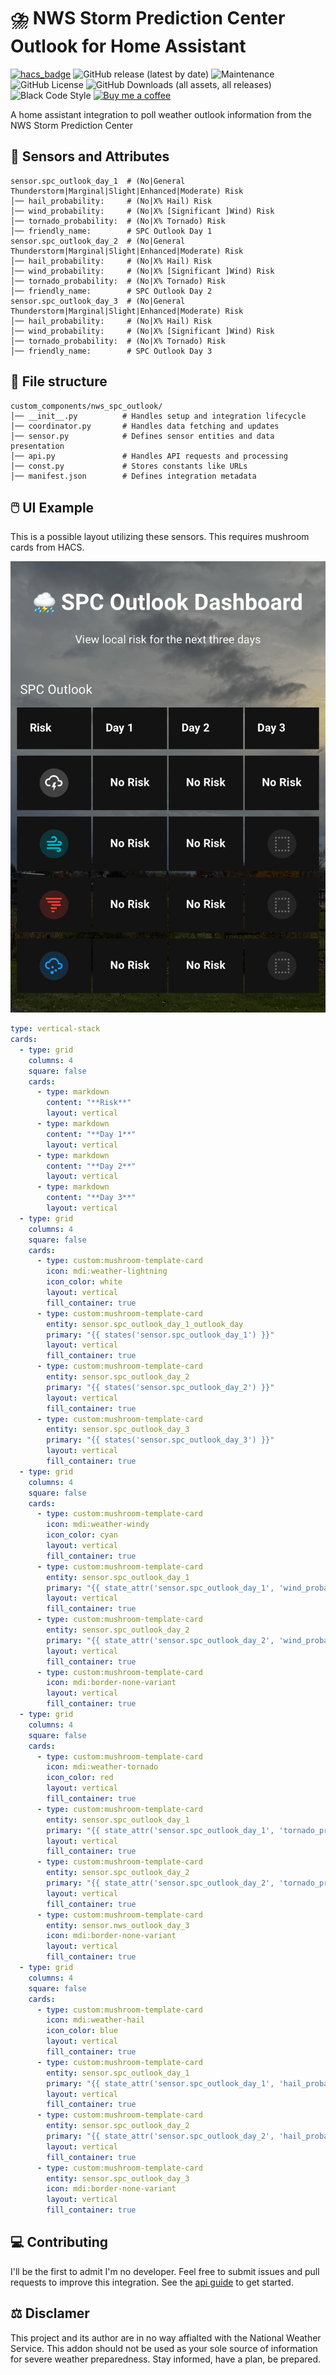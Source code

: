 # ⛈️ NWS Storm Prediction Center Outlook for Home Assistant
[![hacs_badge](https://img.shields.io/badge/HACS-Default-41BDF5.svg?style=for-the-badge)](https://github.com/hacs/integration)
![GitHub release (latest by date)](https://img.shields.io/github/v/release/sedward5/nws_spc_outlook?style=for-the-badge)
![Maintenance](https://img.shields.io/maintenance/yes/2025?style=for-the-badge)
![GitHub License](https://img.shields.io/github/license/sedward5/nws_spc_outlook?style=for-the-badge)
![GitHub Downloads (all assets, all releases)](https://img.shields.io/github/downloads/sedward5/nws_spc_outlook/total?style=for-the-badge)
![Black Code Style](https://img.shields.io/badge/code%20style-black-000000.svg?style=for-the-badge)
[![Buy me a coffee](https://img.shields.io/badge/buy_me_a_coffee-FFDD00?style=for-the-badge&logo=buy-me-a-coffee&logoColor=black)](https://buymeacoffee.com/sedward5)

A home assistant integration to poll weather outlook information from the NWS Storm Prediction Center

## 🔮 Sensors and Attributes
```
sensor.spc_outlook_day_1  # (No|General Thunderstorm|Marginal|Slight|Enhanced|Moderate) Risk
│── hail_probability:     # (No|X% Hail) Risk
│── wind_probability:     # (No|X% [Significant ]Wind) Risk
│── tornado_probability:  # (No|X% Tornado) Risk
│── friendly_name:        # SPC Outlook Day 1
sensor.spc_outlook_day_2  # (No|General Thunderstorm|Marginal|Slight|Enhanced|Moderate) Risk
│── hail_probability:     # (No|X% Hail) Risk
│── wind_probability:     # (No|X% [Significant ]Wind) Risk
│── tornado_probability:  # (No|X% Tornado) Risk
│── friendly_name:        # SPC Outlook Day 2
sensor.spc_outlook_day_3  # (No|General Thunderstorm|Marginal|Slight|Enhanced|Moderate) Risk
│── hail_probability:     # (No|X% Hail) Risk
│── wind_probability:     # (No|X% [Significant ]Wind) Risk
│── tornado_probability:  # (No|X% Tornado) Risk
│── friendly_name:        # SPC Outlook Day 3
```

## 📁 File structure
```
custom_components/nws_spc_outlook/
│── __init__.py          # Handles setup and integration lifecycle
│── coordinator.py       # Handles data fetching and updates
│── sensor.py            # Defines sensor entities and data presentation
│── api.py               # Handles API requests and processing
│── const.py             # Stores constants like URLs
│── manifest.json        # Defines integration metadata
```

## 🖱️ UI Example

This is a possible layout utilizing these sensors. This requires mushroom cards from HACS. 

![Example Dashboard](spc_dashboard.jpeg)

```yaml
type: vertical-stack
cards:
  - type: grid
    columns: 4
    square: false
    cards:
      - type: markdown
        content: "**Risk**"
        layout: vertical
      - type: markdown
        content: "**Day 1**"
        layout: vertical
      - type: markdown
        content: "**Day 2**"
        layout: vertical
      - type: markdown
        content: "**Day 3**"
        layout: vertical
  - type: grid
    columns: 4
    square: false
    cards:
      - type: custom:mushroom-template-card
        icon: mdi:weather-lightning
        icon_color: white
        layout: vertical
        fill_container: true
      - type: custom:mushroom-template-card
        entity: sensor.spc_outlook_day_1_outlook_day
        primary: "{{ states('sensor.spc_outlook_day_1') }}"
        layout: vertical
        fill_container: true
      - type: custom:mushroom-template-card
        entity: sensor.spc_outlook_day_2
        primary: "{{ states('sensor.spc_outlook_day_2') }}"
        layout: vertical
        fill_container: true
      - type: custom:mushroom-template-card
        entity: sensor.spc_outlook_day_3
        primary: "{{ states('sensor.spc_outlook_day_3') }}"
        layout: vertical
        fill_container: true
  - type: grid
    columns: 4
    square: false
    cards:
      - type: custom:mushroom-template-card
        icon: mdi:weather-windy
        icon_color: cyan
        layout: vertical
        fill_container: true
      - type: custom:mushroom-template-card
        entity: sensor.spc_outlook_day_1
        primary: "{{ state_attr('sensor.spc_outlook_day_1', 'wind_probability') }}"
        layout: vertical
        fill_container: true
      - type: custom:mushroom-template-card
        entity: sensor.spc_outlook_day_2
        primary: "{{ state_attr('sensor.spc_outlook_day_2', 'wind_probability') }}"
        layout: vertical
        fill_container: true
      - type: custom:mushroom-template-card
        icon: mdi:border-none-variant
        layout: vertical
        fill_container: true
  - type: grid
    columns: 4
    square: false
    cards:
      - type: custom:mushroom-template-card
        icon: mdi:weather-tornado
        icon_color: red
        layout: vertical
        fill_container: true
      - type: custom:mushroom-template-card
        entity: sensor.spc_outlook_day_1
        primary: "{{ state_attr('sensor.spc_outlook_day_1', 'tornado_probability') }}"
        layout: vertical
        fill_container: true
      - type: custom:mushroom-template-card
        entity: sensor.spc_outlook_day_2
        primary: "{{ state_attr('sensor.spc_outlook_day_2', 'tornado_probability') }}"
        layout: vertical
        fill_container: true
      - type: custom:mushroom-template-card
        entity: sensor.nws_outlook_day_3
        icon: mdi:border-none-variant
        layout: vertical
        fill_container: true
  - type: grid
    columns: 4
    square: false
    cards:
      - type: custom:mushroom-template-card
        icon: mdi:weather-hail
        icon_color: blue
        layout: vertical
        fill_container: true
      - type: custom:mushroom-template-card
        entity: sensor.spc_outlook_day_1
        primary: "{{ state_attr('sensor.spc_outlook_day_1', 'hail_probability') }}"
        layout: vertical
        fill_container: true
      - type: custom:mushroom-template-card
        entity: sensor.spc_outlook_day_2
        primary: "{{ state_attr('sensor.spc_outlook_day_2', 'hail_probability') }}"
        layout: vertical
        fill_container: true
      - type: custom:mushroom-template-card
        entity: sensor.spc_outlook_day_3
        icon: mdi:border-none-variant
        layout: vertical
        fill_container: true
```

## 💻 Contributing

I'll be the first to admit I'm no developer. Feel free to submit issues and pull requests to improve this integration. See the [api guide](https://sedward5.github.io/nws_spc_outlook/nws_spc_outlook.html) to get started. 

## ⚖️ Disclamer
This project and its author are in no way affialted with the National Weather Service. This addon should not be used as your sole source of information for severe weather preparedness. Stay informed, have a plan, be prepared.
